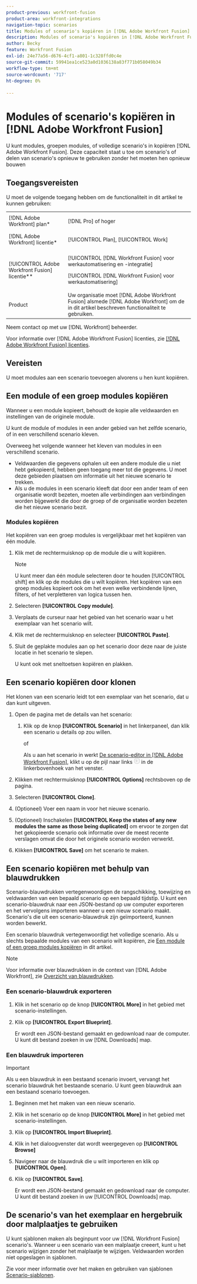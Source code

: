 ```yaml
---
product-previous: workfront-fusion
product-area: workfront-integrations
navigation-topic: scenarios
title: Modules of scenario's kopiëren in [!DNL Adobe Workfront Fusion]
description: Modules of scenario's kopiëren in [!DNL Adobe Workfront Fusion]
author: Becky
feature: Workfront Fusion
exl-id: 24e77a56-d676-4cf1-a801-1c328ffd0c4e
source-git-commit: 59941ea1ce523a0d1036138a83f771b058049b34
workflow-type: tm+mt
source-wordcount: '717'
ht-degree: 0%

---
```


# Modules of scenario&#39;s kopiëren in [!DNL Adobe Workfront Fusion]

U kunt modules, groepen modules, of volledige scenario&#39;s in kopiëren [!DNL Adobe Workfront Fusion]. Deze capaciteit staat u toe om scenario&#39;s of delen van scenario&#39;s opnieuw te gebruiken zonder het moeten hen opnieuw bouwen

## Toegangsvereisten

U moet de volgende toegang hebben om de functionaliteit in dit artikel te kunnen gebruiken:

<table style="table-layout:auto">  
 <col> 
 <col> 
 <tbody> 
  <tr> 
    <td role="rowheader">[!DNL Adobe Workfront] plan*</td> 
   <td> <p>[!DNL Pro] of hoger</p> </td> 
  </tr> 
  <tr data-mc-conditions=""> 
   <td role="rowheader">[!DNL Adobe Workfront] licentie*</td> 
   <td> <p>[!UICONTROL Plan], [!UICONTROL Work]</p> </td> 
  </tr> 
  <tr> 
   <td role="rowheader">[!UICONTROL Adobe Workfront Fusion] licentie**</td> 
  <td> <p>[!UICONTROL [!DNL Workfront Fusion] voor werkautomatisering en -integratie] </p><p>[!UICONTROL [!DNL Workfront Fusion] voor werkautomatisering] </p>  </td>    </tr> 
  </tr> 
  <tr> 
   <td role="rowheader">Product</td> 
   <td>Uw organisatie moet [!DNL Adobe Workfront Fusion] alsmede [!DNL Adobe Workfront] om de in dit artikel beschreven functionaliteit te gebruiken.</td> 
  </tr>
 </tbody> 
</table>

Neem contact op met uw [!DNL Workfront] beheerder.

Voor informatie over [!DNL Adobe Workfront Fusion] licenties, zie [[!DNL Adobe Workfront Fusion] licenties](../../workfront-fusion/get-started/license-automation-vs-integration.md).

## Vereisten

U moet modules aan een scenario toevoegen alvorens u hen kunt kopiëren.

## Een module of een groep modules kopiëren

Wanneer u een module kopieert, behoudt de kopie alle veldwaarden en instellingen van de originele module.

U kunt de module of modules in een ander gebied van het zelfde scenario, of in een verschillend scenario kleven.

Overweeg het volgende wanneer het kleven van modules in een verschillend scenario.

<!--
  <li data-mc-conditions="QuicksilverOrClassic.Draft mode"> <p>If you paste the modules into another scenario, any fields that pull information from a module that you did not copy must be set to pull information from a module in the new scenario.</p> </li>
  -->

* Veldwaarden die gegevens ophalen uit een andere module die u niet hebt gekopieerd, hebben geen toegang meer tot die gegevens. U moet deze gebieden plaatsen om informatie uit het nieuwe scenario te trekken.
* Als u de modules in een scenario kleeft dat door een ander team of een organisatie wordt bezeten, moeten alle verbindingen aan verbindingen worden bijgewerkt die door de groep of de organisatie worden bezeten die het nieuwe scenario bezit.

### Modules kopiëren

Het kopiëren van een groep modules is vergelijkbaar met het kopiëren van één module.

1. Klik met de rechtermuisknop op de module die u wilt kopiëren.

   >[!NOTE]
   >
   >U kunt meer dan één module selecteren door te houden [!UICONTROL shift] en klik op de modules die u wilt kopiëren. Het kopiëren van een groep modules kopieert ook om het even welke verbindende lijnen, filters, of het verpletteren van logica tussen hen.

1. Selecteren **[!UICONTROL Copy module]**.
1. Verplaats de curseur naar het gebied van het scenario waar u het exemplaar van het scenario wilt.
1. Klik met de rechtermuisknop en selecteer **[!UICONTROL Paste]**.
1. Sluit de geplakte modules aan op het scenario door deze naar de juiste locatie in het scenario te slepen.

   U kunt ook met sneltoetsen kopiëren en plakken.

## Een scenario kopiëren door klonen

Het klonen van een scenario leidt tot een exemplaar van het scenario, dat u dan kunt uitgeven.

1. Open de pagina met de details van het scenario:

   1. Klik op de knop **[!UICONTROL Scenario]** in het linkerpaneel, dan klik een scenario u details op zou willen.

      of

      Als u aan het scenario in werkt [De scenario-editor in [!DNL Adobe Workfront Fusion]](../../workfront-fusion/scenarios/scenario-editor.md), klikt u op de pijl naar links ![](assets/exit-editing-arrow.png) in de linkerbovenhoek van het venster.

1. Klikken met rechtermuisknop **[!UICONTROL Options]** rechtsboven op de pagina.
1. Selecteren **[!UICONTROL Clone]**.
1. (Optioneel) Voer een naam in voor het nieuwe scenario.
1. (Optioneel) Inschakelen **[!UICONTROL Keep the states of any new modules the same as those being duplicated]** om ervoor te zorgen dat het gekopieerde scenario ook informatie over de meest recente verslagen omvat die door het originele scenario worden verwerkt.
1. Klikken **[!UICONTROL Save]** om het scenario te maken.

## Een scenario kopiëren met behulp van blauwdrukken

Scenario-blauwdrukken vertegenwoordigen de rangschikking, toewijzing en veldwaarden van een bepaald scenario op een bepaald tijdstip. U kunt een scenario-blauwdruk naar een JSON-bestand op uw computer exporteren en het vervolgens importeren wanneer u een nieuw scenario maakt. Scenario&#39;s die uit een scenario-blauwdruk zijn geïmporteerd, kunnen worden bewerkt.

Een scenario blauwdruk vertegenwoordigt het volledige scenario. Als u slechts bepaalde modules van een scenario wilt kopiëren, zie [Een module of een groep modules kopiëren](#copy-a-module-or-a-group-of-modules) in dit artikel.

>[!NOTE]
>
>Voor informatie over blauwdrukken in de context van [!DNL Adobe Workfront], zie [Overzicht van blauwdrukken](../../administration-and-setup/blueprints/blueprints-overview.md).

### Een scenario-blauwdruk exporteren

1. Klik in het scenario op de knop **[!UICONTROL More]** in het gebied met scenario-instellingen.
1. Klik op **[!UICONTROL Export Blueprint]**.

   Er wordt een JSON-bestand gemaakt en gedownload naar de computer. U kunt dit bestand zoeken in uw [!DNL Downloads] map.

### Een blauwdruk importeren

>[!IMPORTANT]
>
>Als u een blauwdruk in een bestaand scenario invoert, vervangt het scenario blauwdruk het bestaande scenario. U kunt geen blauwdruk aan een bestaand scenario toevoegen.

1. Beginnen met het maken van een nieuw scenario.
1. Klik in het scenario op de knop **[!UICONTROL More]** in het gebied met scenario-instellingen.
1. Klik op **[!UICONTROL Import Blueprint]**.
1. Klik in het dialoogvenster dat wordt weergegeven op **[!UICONTROL Browse]**
1. Navigeer naar de blauwdruk die u wilt importeren en klik op **[!UICONTROL Open]**.
1. Klik op **[!UICONTROL Save]**.

   Er wordt een JSON-bestand gemaakt en gedownload naar de computer. U kunt dit bestand zoeken in uw [!UICONTROL Downloads] map.

## De scenario&#39;s van het exemplaar en hergebruik door malplaatjes te gebruiken

U kunt sjablonen maken als beginpunt voor uw [!DNL Workfront Fusion] scenario&#39;s. Wanneer u een scenario van een malplaatje creeert, kunt u het scenario wijzigen zonder het malplaatje te wijzigen. Veldwaarden worden niet opgeslagen in sjablonen.

Zie voor meer informatie over het maken en gebruiken van sjablonen [Scenario-sjablonen](../../workfront-fusion/scenarios/templates/fusion-templates.md).
